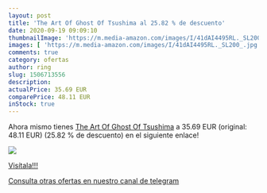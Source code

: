 ```yaml
---
layout: post
title: 'The Art Of Ghost Of Tsushima al 25.82 % de descuento'
date: 2020-09-19 09:09:10
thumbnailImage: 'https://m.media-amazon.com/images/I/41dAI4495RL._SL200_.jpg'
images: [ 'https://m.media-amazon.com/images/I/41dAI4495RL._SL200_.jpg' ]
comments: true
category: ofertas
author: ring
slug: 1506713556
description:
actualPrice: 35.69 EUR
comparePrice: 48.11 EUR
inStock: true
---
```


Ahora mismo tienes [The Art Of Ghost Of Tsushima](https://www.amazon.com/dp/1506713556/?tag=redken08-20) a 35.69 EUR (original: 48.11 EUR) (25.82 %  de descuento) en el siguiente enlace!

[![](https://m.media-amazon.com/images/I/41dAI4495RL._SL200_.jpg)](https://www.amazon.com/dp/1506713556/?tag=redken08-20)

[Visítala!!!](https://www.amazon.com/dp/1506713556/?tag=redken08-20)

[Consulta otras ofertas en nuestro canal de telegram](https://t.me/s/ofertas25)
